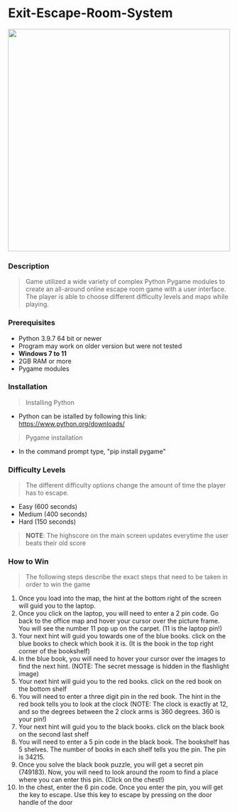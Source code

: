 # Exit-Escape-Room-System

<image src="Exit.jpg" width = "500">

### Description
> Game utilized a wide variety of complex Python Pygame modules to create an all-around online escape room game with a user interface. The player is able to choose different difficulty levels and maps while playing.

### Prerequisites
* Python 3.9.7 64 bit or newer
 * Program may work on older version but were not tested
* **Windows 7 to 11**
* 2GB RAM or more
* Pygame modules

### Installation  
> Installing Python
* Python can be istalled by following this link: https://www.python.org/downloads/
> Pygame installation
* In the command prompt type, "pip install pygame"

### Difficulty Levels
> The different difficulty options change the amount of time the player has to escape.
* Easy (600 seconds)
* Medium (400 seconds)
* Hard (150 seconds)
> **NOTE**: The highscore on the main screen updates everytime the user beats their old score

### How to Win
> The following steps describe the exact steps that need to be taken in order to win the game
1) Once you load into the map, the hint at the bottom right of the screen will guid you to the laptop.
3) Once you click on the laptop, you will need to enter a 2 pin code. Go back to the office map and hover your cursor
   over the picture frame. You will see the number 11 pop up on the carpet. (11 is the laptop pin!) 
3) Your next hint will guid you towards one of the blue books. click on the blue books to check which book it is.
   (It is the book in the top right corner of the bookshelf)
4) In the blue book, you will need to hover your cursor over the images to find the next hint.
   (NOTE: The secret message is hidden in the flashlight image)
5) Your next hint will guid you to the red books. click on the red book on the bottom shelf
6) You will need to enter a three digit pin in the red book. The hint in the red book tells you to look at the clock 
   (NOTE: The clock is exactly at 12, and so the degrees between the 2 clock arms is 360 degrees. 360  is your pin!)
7) Your next hint will guid you to the black books. click on the black book on the second last shelf
8) You will need to enter a 5 pin code in the black book. The bookshelf has 5 shelves. The number of books in each shelf
   tells you the pin. The pin is 34215.
9) Once you solve the black book puzzle, you will get a secret pin (749183). Now, you will need to look around the room 
   to find a place where you can enter this pin. (Click on the chest!)
10) In the chest, enter the 6 pin code. Once you enter the pin, you will get the key to escape. Use this key to escape by pressing on the door handle of the door
